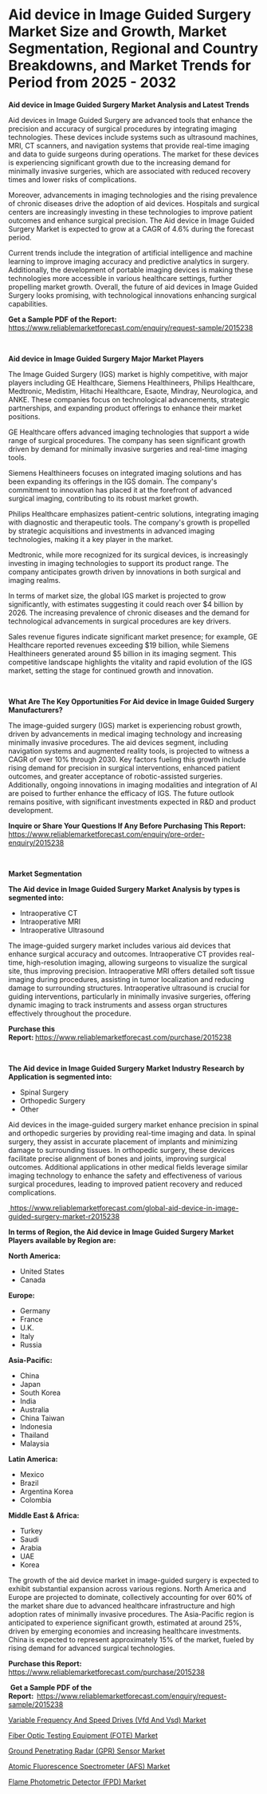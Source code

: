 <p><h1>Aid device in Image Guided Surgery Market Size and Growth, Market Segmentation, Regional and Country Breakdowns, and Market Trends for Period from 2025 -  2032</h1></p><p><strong>Aid device in Image Guided Surgery Market Analysis and Latest Trends</strong></p>
<p><p>Aid devices in Image Guided Surgery are advanced tools that enhance the precision and accuracy of surgical procedures by integrating imaging technologies. These devices include systems such as ultrasound machines, MRI, CT scanners, and navigation systems that provide real-time imaging and data to guide surgeons during operations. The market for these devices is experiencing significant growth due to the increasing demand for minimally invasive surgeries, which are associated with reduced recovery times and lower risks of complications. </p><p>Moreover, advancements in imaging technologies and the rising prevalence of chronic diseases drive the adoption of aid devices. Hospitals and surgical centers are increasingly investing in these technologies to improve patient outcomes and enhance surgical precision. The Aid device in Image Guided Surgery Market is expected to grow at a CAGR of 4.6% during the forecast period. </p><p>Current trends include the integration of artificial intelligence and machine learning to improve imaging accuracy and predictive analytics in surgery. Additionally, the development of portable imaging devices is making these technologies more accessible in various healthcare settings, further propelling market growth. Overall, the future of aid devices in Image Guided Surgery looks promising, with technological innovations enhancing surgical capabilities.</p></p>
<p><strong>Get a Sample PDF of the Report:&nbsp;</strong> <a href="https://www.reliablemarketforecast.com/enquiry/request-sample/2015238?utm_campaign=3521&utm_medium=2&utm_source=Github&utm_content=ia&utm_term=29032025&utm_id=aid-device-in-image-guided-surgery">https://www.reliablemarketforecast.com/enquiry/request-sample/2015238</a></p>
<p>&nbsp;</p>
<p><strong>Aid device in Image Guided Surgery Major Market Players</strong></p>
<p><p>The Image Guided Surgery (IGS) market is highly competitive, with major players including GE Healthcare, Siemens Healthineers, Philips Healthcare, Medtronic, Medistim, Hitachi Healthcare, Esaote, Mindray, Neurologica, and ANKE. These companies focus on technological advancements, strategic partnerships, and expanding product offerings to enhance their market positions.</p><p>GE Healthcare offers advanced imaging technologies that support a wide range of surgical procedures. The company has seen significant growth driven by demand for minimally invasive surgeries and real-time imaging tools.</p><p>Siemens Healthineers focuses on integrated imaging solutions and has been expanding its offerings in the IGS domain. The company's commitment to innovation has placed it at the forefront of advanced surgical imaging, contributing to its robust market growth.</p><p>Philips Healthcare emphasizes patient-centric solutions, integrating imaging with diagnostic and therapeutic tools. The company's growth is propelled by strategic acquisitions and investments in advanced imaging technologies, making it a key player in the market.</p><p>Medtronic, while more recognized for its surgical devices, is increasingly investing in imaging technologies to support its product range. The company anticipates growth driven by innovations in both surgical and imaging realms.</p><p>In terms of market size, the global IGS market is projected to grow significantly, with estimates suggesting it could reach over $4 billion by 2026. The increasing prevalence of chronic diseases and the demand for technological advancements in surgical procedures are key drivers.</p><p>Sales revenue figures indicate significant market presence; for example, GE Healthcare reported revenues exceeding $19 billion, while Siemens Healthineers generated around $5 billion in its imaging segment. This competitive landscape highlights the vitality and rapid evolution of the IGS market, setting the stage for continued growth and innovation.</p></p>
<p>&nbsp;</p>
<p><strong>What Are The Key Opportunities For Aid device in Image Guided Surgery Manufacturers?</strong></p>
<p><p>The image-guided surgery (IGS) market is experiencing robust growth, driven by advancements in medical imaging technology and increasing minimally invasive procedures. The aid devices segment, including navigation systems and augmented reality tools, is projected to witness a CAGR of over 10% through 2030. Key factors fueling this growth include rising demand for precision in surgical interventions, enhanced patient outcomes, and greater acceptance of robotic-assisted surgeries. Additionally, ongoing innovations in imaging modalities and integration of AI are poised to further enhance the efficacy of IGS. The future outlook remains positive, with significant investments expected in R&D and product development.</p></p>
<p><strong>Inquire or Share Your Questions If Any Before Purchasing This Report:</strong> <a href="https://www.reliablemarketforecast.com/enquiry/pre-order-enquiry/2015238?utm_campaign=3521&utm_medium=2&utm_source=Github&utm_content=ia&utm_term=29032025&utm_id=aid-device-in-image-guided-surgery">https://www.reliablemarketforecast.com/enquiry/pre-order-enquiry/2015238</a></p>
<p>&nbsp;</p>
<p><strong>Market Segmentation</strong></p>
<p><strong>The Aid device in Image Guided Surgery Market Analysis by types is segmented into:</strong></p>
<p><ul><li>Intraoperative CT</li><li>Intraoperative MRI</li><li>Intraoperative Ultrasound</li></ul></p>
<p><p>The image-guided surgery market includes various aid devices that enhance surgical accuracy and outcomes. Intraoperative CT provides real-time, high-resolution imaging, allowing surgeons to visualize the surgical site, thus improving precision. Intraoperative MRI offers detailed soft tissue imaging during procedures, assisting in tumor localization and reducing damage to surrounding structures. Intraoperative ultrasound is crucial for guiding interventions, particularly in minimally invasive surgeries, offering dynamic imaging to track instruments and assess organ structures effectively throughout the procedure.</p></p>
<p><strong>Purchase this Report:&nbsp;</strong><a href="https://www.reliablemarketforecast.com/purchase/2015238?utm_campaign=3521&utm_medium=2&utm_source=Github&utm_content=ia&utm_term=29032025&utm_id=aid-device-in-image-guided-surgery">https://www.reliablemarketforecast.com/purchase/2015238</a></p>
<p>&nbsp;</p>
<p><strong>The Aid device in Image Guided Surgery Market Industry Research by Application is segmented into:</strong></p>
<p><ul><li>Spinal Surgery</li><li>Orthopedic Surgery</li><li>Other</li></ul></p>
<p><p>Aid devices in the image-guided surgery market enhance precision in spinal and orthopedic surgeries by providing real-time imaging and data. In spinal surgery, they assist in accurate placement of implants and minimizing damage to surrounding tissues. In orthopedic surgery, these devices facilitate precise alignment of bones and joints, improving surgical outcomes. Additional applications in other medical fields leverage similar imaging technology to enhance the safety and effectiveness of various surgical procedures, leading to improved patient recovery and reduced complications.</p></p>
<p><a href="https://www.reliablemarketforecast.com/global-aid-device-in-image-guided-surgery-market-r2015238?utm_campaign=3521&utm_medium=2&utm_source=Github&utm_content=ia&utm_term=29032025&utm_id=aid-device-in-image-guided-surgery">&nbsp;https://www.reliablemarketforecast.com/global-aid-device-in-image-guided-surgery-market-r2015238</a></p>
<p><strong>In terms of Region, the Aid device in Image Guided Surgery Market Players available by Region are:</strong></p>
<p>
    <p> <strong> North America: </strong>
        <ul>
            <li>United States</li>
            <li>Canada</li>
        </ul>
        </p> 
    <p> <strong> Europe: </strong>
        <ul>
            <li>Germany</li>
            <li>France</li>
            <li>U.K.</li>
            <li>Italy</li>
            <li>Russia</li>
        </ul>
        </p> 
    <p> <strong> Asia-Pacific: </strong>
        <ul>
            <li>China</li>
            <li>Japan</li>
            <li>South Korea</li>
            <li>India</li>
            <li>Australia</li>
            <li>China Taiwan</li>
            <li>Indonesia</li>
            <li>Thailand</li>
            <li>Malaysia</li>
        </ul>
        </p> 
    <p> <strong> Latin America: </strong>
        <ul>
            <li>Mexico</li>
            <li>Brazil</li>
            <li>Argentina Korea</li>
            <li>Colombia</li>
        </ul>
        </p> 
    <p> <strong> Middle East & Africa: </strong>
        <ul>
            <li>Turkey</li>
            <li>Saudi</li>
            <li>Arabia</li>
            <li>UAE</li>
            <li>Korea</li>
        </ul>
    </p>
    </p>
<p><p>The growth of the aid device market in image-guided surgery is expected to exhibit substantial expansion across various regions. North America and Europe are projected to dominate, collectively accounting for over 60% of the market share due to advanced healthcare infrastructure and high adoption rates of minimally invasive procedures. The Asia-Pacific region is anticipated to experience significant growth, estimated at around 25%, driven by emerging economies and increasing healthcare investments. China is expected to represent approximately 15% of the market, fueled by rising demand for advanced surgical technologies.</p></p>
<p><strong>Purchase this Report: </strong><a href="https://www.reliablemarketforecast.com/purchase/2015238?utm_campaign=3521&utm_medium=2&utm_source=Github&utm_content=ia&utm_term=29032025&utm_id=aid-device-in-image-guided-surgery">https://www.reliablemarketforecast.com/purchase/2015238</a></p>
<p>&nbsp;<strong>Get a Sample PDF of the Report:&nbsp;&nbsp;</strong><a href="https://www.reliablemarketforecast.com/enquiry/request-sample/2015238?utm_campaign=3521&utm_medium=2&utm_source=Github&utm_content=ia&utm_term=29032025&utm_id=aid-device-in-image-guided-surgery">https://www.reliablemarketforecast.com/enquiry/request-sample/2015238</a></p>
<p><strong></strong></p>
<p><p><a href="https://www.linkedin.com/pulse/comprehensive-variable-frequency-speed-drives-vfd-vsd-market-mnmcc?utm_campaign=3521&utm_medium=2&utm_source=Github&utm_content=ia&utm_term=29032025&utm_id=aid-device-in-image-guided-surgery">Variable Frequency And Speed Drives (Vfd And Vsd) Market</a></p><p><a href="https://www.linkedin.com/pulse/fiber-optic-testing-equipment-fote-market-expected-continue-wjipc?utm_campaign=3521&utm_medium=2&utm_source=Github&utm_content=ia&utm_term=29032025&utm_id=aid-device-in-image-guided-surgery">Fiber Optic Testing Equipment (FOTE) Market</a></p><p><a href="https://www.linkedin.com/pulse/growth-revenue-projections-ground-penetrating-radar-gpr-sensor-chppc?utm_campaign=3521&utm_medium=2&utm_source=Github&utm_content=ia&utm_term=29032025&utm_id=aid-device-in-image-guided-surgery">Ground Penetrating Radar (GPR) Sensor Market</a></p><p><a href="https://www.linkedin.com/pulse/deep-dive-atomic-fluorescence-spectrometer-afs-market-growth-5sldf?utm_campaign=3521&utm_medium=2&utm_source=Github&utm_content=ia&utm_term=29032025&utm_id=aid-device-in-image-guided-surgery">Atomic Fluorescence Spectrometer (AFS) Market</a></p><p><a href="https://www.linkedin.com/pulse/comprehensive-analysis-flame-photometric-detector-fpd-market-o3ixf?utm_campaign=3521&utm_medium=2&utm_source=Github&utm_content=ia&utm_term=29032025&utm_id=aid-device-in-image-guided-surgery">Flame Photometric Detector (FPD) Market</a></p></p>